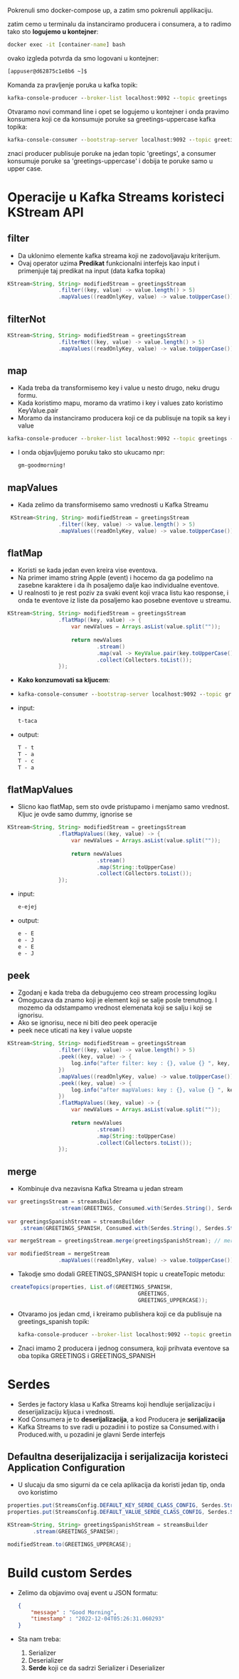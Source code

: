 Pokrenuli smo docker-compose up, a zatim smo pokrenuli applikaciju.

zatim cemo u terminalu da instanciramo producera i consumera, a to radimo tako sto **logujemo u kontejner**:

```cmd
docker exec -it [container-name] bash
```

ovako izgleda potvrda da smo logovani u kontejner:

```cmd
[appuser@d62875c1e8b6 ~]$
```

Komanda za pravljenje poruka u kafka topik:

```cmd
kafka-console-producer --broker-list localhost:9092 --topic greetings
```

Otvaramo novi command line i opet se logujemo u kontejner i onda pravimo konsumera koji ce da konsumuje poruke sa greetings-uppercase kafka topika:

```cmd
kafka-console-consumer --bootstrap-server localhost:9092 --topic greetings_uppercase
```

znaci producer publisuje poruke na jedan topic 'greetings', a consumer konsumuje poruke sa 'greetings-uppercase' i dobija te poruke samo u upper case.

# Operacije u Kafka Streams koristeci KStream API

## filter

- Da uklonimo elemente kafka streama koji ne zadovoljavaju kriterijum.
- Ovaj operator uzima **Predikat** funkcionalni interfejs kao input i primenjuje taj predikat na input (data kafka topika)

```java
KStream<String, String> modifiedStream = greetingsStream
                .filter((key, value) -> value.length() > 5)
                .mapValues((readOnlyKey, value) -> value.toUpperCase());
```

## filterNot

```java
KStream<String, String> modifiedStream = greetingsStream
                .filterNot((key, value) -> value.length() > 5)
                .mapValues((readOnlyKey, value) -> value.toUpperCase());
```

## map

- Kada treba da transformisemo key i value u nesto drugo, neku drugu formu.
- Kada koristimo mapu, moramo da vratimo i key i values zato koristimo KeyValue.pair
- Moramo da instanciramo producera koji ce da publisuje na topik sa key i value

```cmd
kafka-console-producer --broker-list localhost:9092 --topic greetings --property "key.separator=-" --property "parse.key=true"
```

- I onda objavljujemo poruku tako sto ukucamo npr:

  ```cmd
  gm-goodmorning!
  ```

## mapValues

- Kada zelimo da transformisemo samo vrednosti u Kafka Streamu

```java
 KStream<String, String> modifiedStream = greetingsStream
                .filter((key, value) -> value.length() > 5)
                .mapValues((readOnlyKey, value) -> value.toUpperCase());
```

## flatMap

- Koristi se kada jedan even kreira vise eventova. 
- Na primer imamo string Apple (event) i hocemo da ga podelimo na zasebne karaktere i da ih posaljemo dalje kao individualne eventove.
- U realnosti to je rest poziv za svaki event koji vraca listu kao response, i onda te eventove iz liste da posaljemo kao posebne eventove u streamu. 

```java
KStream<String, String> modifiedStream = greetingsStream
                .flatMap((key, value) -> {
                    var newValues = Arrays.asList(value.split(""));
                    
                    return newValues
                            .stream()
                            .map(val -> KeyValue.pair(key.toUpperCase(), val))
                            .collect(Collectors.toList());
                });
```

- **Kako konzumovati sa kljucem**:

- ```cmd
  kafka-console-consumer --bootstrap-server localhost:9092 --topic greetings_uppercase --from-beginning -property "key.separator= - " --property "print.key=true"
  ```

- input:

  ```cmd
  t-taca
  ```

- output:

  ```cmd
  T - t
  T - a
  T - c
  T - a
  ```

  

## flatMapValues

- Slicno kao flatMap, sem sto ovde pristupamo i menjamo samo vrednost. Kljuc je ovde samo dummy, ignorise se

```java
KStream<String, String> modifiedStream = greetingsStream
                .flatMapValues((key, value) -> {
                    var newValues = Arrays.asList(value.split(""));
                    
                    return newValues
                            .stream()
                            .map(String::toUpperCase)
                            .collect(Collectors.toList());
                });
```

- input: 

  ```cmd
  e-ejej
  ```

- output:

  ```cmd
  e - E
  e - J
  e - E
  e - J
  ```

## peek

- Zgodanj e kada treba da debugujemo ceo stream processing logiku
- Omogucava da znamo koji je element koji se salje posle trenutnog. I mozemo da odstampamo vrednost elemenata koji se salju i koji se ignorisu. 
- Ako se ignorisu, nece ni biti deo peek operacije
- peek nece uticati na key i value uopste

```java
KStream<String, String> modifiedStream = greetingsStream
                .filter((key, value) -> value.length() > 5)
                .peek((key, value) -> {
                    log.info("after filter: key : {}, value {} ", key, value);
                })
                .mapValues((readOnlyKey, value) -> value.toUpperCase())
                .peek((key, value) -> {
                    log.info("after mapValues: key : {}, value {} ", key, value);
                })
                .flatMapValues((key, value) -> {
                    var newValues = Arrays.asList(value.split(""));
                    
                    return newValues
                            .stream()
                            .map(String::toUpperCase)
                            .collect(Collectors.toList());
                });
```

## merge

- Kombinuje dva nezavisna Kafka Streama u jedan stream

```java
var greetingsStream = streamsBuilder
                .stream(GREETINGS, Consumed.with(Serdes.String(), Serdes.String()));
        
var greetingsSpanishStream = streamsBuilder
    .stream(GREETINGS_SPANISH, Consumed.with(Serdes.String(), Serdes.String()));

var mergeStream = greetingsStream.merge(greetingsSpanishStream); // merge dva streama

var modifiedStream = mergeStream
                .mapValues((readOnlyKey, value) -> value.toUpperCase());
```

- Takodje smo dodali GREETINGS_SPANISH topic u createTopic metodu:

```java
 createTopics(properties, List.of(GREETINGS_SPANISH,
                                         GREETINGS,
                                         GREETINGS_UPPERCASE));
```

- Otvaramo jos jedan cmd, i kreiramo publishera koji ce da publisuje na greetings_spanish topik:

  ```cmd
  kafka-console-producer --broker-list localhost:9092 --topic greetings_spanish --property "key.separator=-" --property "parse.key=true"
  ```

- Znaci imamo 2 producera i jednog consumera, koji prihvata eventove sa oba topika GREETINGS i GREETINGS_SPANISH

# Serdes

- Serdes je factory klasa u Kafka Streams koji hendluje serijalizaciju i deserijalizaciju kljuca i vrednosti.
- Kod Consumera je to **deserijalizacija**, a kod Producera je **serijalizacija**
- Kafka Streams to sve radi u pozadini i to postize sa Consumed.with i Produced.with, u pozadini je glavni Serde interfejs

## Defaultna deserijalizacija i serijalizacija koristeci Application Configuration

- U slucaju da smo sigurni da ce cela aplikacija da koristi jedan tip, onda ovo koristimo

```java
properties.put(StreamsConfig.DEFAULT_KEY_SERDE_CLASS_CONFIG, Serdes.StringSerde.class);
properties.put(StreamsConfig.DEFAULT_VALUE_SERDE_CLASS_CONFIG, Serdes.StringSerde.class);
```

```java
KStream<String, String> greetingsSpanishStream = streamsBuilder
        .stream(GREETINGS_SPANISH);
```

```java
modifiedStream.to(GREETINGS_UPPERCASE);
```

# Build custom Serdes

- Zelimo da objavimo ovaj event u JSON formatu:

  ```json
  {
      "message" : "Good Morning",
      "timestamp" : "2022-12-04T05:26:31.060293"
  }
  ```

- Sta nam treba:

  1. Serializer
  2. Deserializer
  3. **Serde** koji ce da sadrzi Serializer i Deserializer
